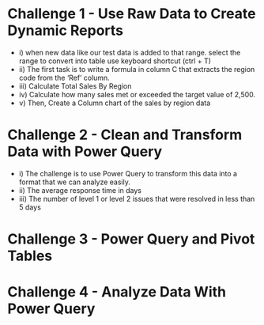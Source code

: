 # Challenge 1 - Use Raw Data to Create Dynamic Reports
* i) when new data like our test data is added to that range. 
select the range to convert into table use keyboard shortcut (ctrl + T)
* ii) The first task is to write a formula in column C that extracts the region code from the ‘Ref’ column.
* iii) Calculate Total Sales By Region
* iv) Calculate how many sales met or exceeded the target value of 2,500.
* v) Then, Create a Column chart of the sales by region data 

# Challenge 2 - Clean and Transform Data with Power Query
* i) The challenge is to use Power Query to transform this data into a format that we can analyze easily.
* ii) The average response time in days
* iii) The number of level 1 or level 2 issues that were resolved in less than 5 days

# Challenge 3 - Power Query and Pivot Tables
# Challenge 4 - Analyze Data With Power Query
